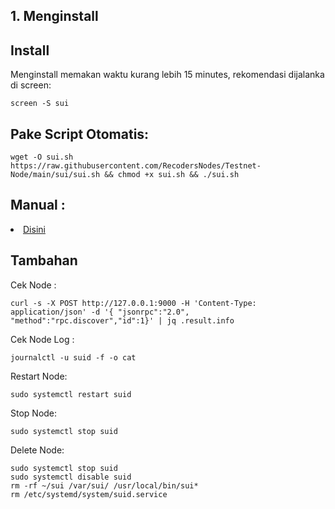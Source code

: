## 1. Menginstall

## Install 
Menginstall memakan waktu kurang lebih 15 minutes, rekomendasi dijalanka di screen:
```
screen -S sui
```
## Pake Script Otomatis:
```
wget -O sui.sh https://raw.githubusercontent.com/RecodersNodes/Testnet-Node/main/sui/sui.sh && chmod +x sui.sh && ./sui.sh
```

## Manual :
<li><a href="https://github.comRecodersNodes/Testnet-Node/main/sui/manual_install.md">Disini</a></li>

## Tambahan
Cek Node :
```
curl -s -X POST http://127.0.0.1:9000 -H 'Content-Type: application/json' -d '{ "jsonrpc":"2.0", "method":"rpc.discover","id":1}' | jq .result.info
```

Cek Node Log : 
```
journalctl -u suid -f -o cat
```

Restart Node:
```
sudo systemctl restart suid
```

Stop Node:
```
sudo systemctl stop suid
```

Delete Node:
```
sudo systemctl stop suid
sudo systemctl disable suid
rm -rf ~/sui /var/sui/ /usr/local/bin/sui*
rm /etc/systemd/system/suid.service
```
